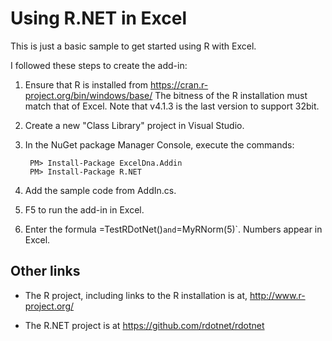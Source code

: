 # Using R.NET in Excel

This is just a basic sample to get started using R with Excel.

I followed these steps to create the add-in:

1. Ensure that R is installed from https://cran.r-project.org/bin/windows/base/
   The bitness of the R installation must match that of Excel. Note that v4.1.3 is the last version to support 32bit. 

2. Create a new "Class Library" project in Visual Studio.

3. In the NuGet package Manager Console, execute the commands:

        PM> Install-Package ExcelDna.Addin
        PM> Install-Package R.NET

4. Add the sample code from AddIn.cs.

5. F5 to run the add-in in Excel.

6. Enter the formula =TestRDotNet()` and `=MyRNorm(5)`. Numbers appear in Excel.


## Other links

* The R project, including links to the R installation is at, http://www.r-project.org/ 

* The R.NET project is at https://github.com/rdotnet/rdotnet
